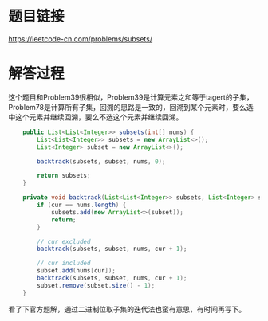 # 题目链接
https://leetcode-cn.com/problems/subsets/

# 解答过程
这个题目和Problem39很相似，Problem39是计算元素之和等于tagert的子集，Problem78是计算所有子集，回溯的思路是一致的，回溯到某个元素时，要么选中这个元素并继续回溯，要么不选这个元素并继续回溯。

```java
	public List<List<Integer>> subsets(int[] nums) {
		List<List<Integer>> subsets = new ArrayList<>();
		List<Integer> subset = new ArrayList<>();

		backtrack(subsets, subset, nums, 0);

		return subsets;
	}

	private void backtrack(List<List<Integer>> subsets, List<Integer> subset, int[] nums, int cur) {
		if (cur == nums.length) {
			subsets.add(new ArrayList<>(subset));
			return;
		}

		// cur excluded
		backtrack(subsets, subset, nums, cur + 1);

		// cur included
		subset.add(nums[cur]);
		backtrack(subsets, subset, nums, cur + 1);
		subset.remove(subset.size() - 1);
	}
```

看了下官方题解，通过二进制位取子集的迭代法也蛮有意思，有时间再写下。